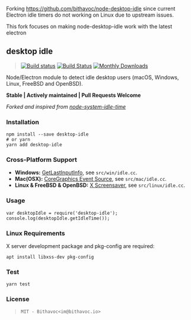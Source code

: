 Forking https://github.com/bithavoc/node-desktop-idle since current Electron idle timers do not working on Linux due to upstream issues.

This fork focuses on making node-desktop-idle work with the latest electron

## desktop idle
> [![Build status](https://ci.appveyor.com/api/projects/status/gwlnytjjw4ju3vs0?svg=true)](https://ci.appveyor.com/project/bithavoc/node-desktop-idle)
> [![Build Status](https://travis-ci.org/bithavoc/node-desktop-idle.svg?branch=master)](https://travis-ci.org/bithavoc/node-desktop-idle)
> [![Monthly Downloads](https://img.shields.io/npm/dm/desktop-idle.svg)](https://www.npmjs.com/package/desktop-idle)

Node/Electron module to detect idle desktop users (macOS, Windows, Linux, FreeBSD and OpenBSD).

**Stable | Actively maintained | Pull Requests Welcome**

_Forked and inspired from [node-system-idle-time](https://github.com/paulcbetts/node-system-idle-time)_

### Installation
```
npm install --save desktop-idle
# or yarn
yarn add desktop-idle
```

### Cross-Platform Support
* **Windows:** [GetLastInputInfo](https://msdn.microsoft.com/en-us/library/windows/desktop/ms646302(v=vs.85).aspx), see `src/win/idle.cc`.
* **Mac(OSX):** [CoreGraphics Event Source](https://developer.apple.com/documentation/coregraphics/1408790-cgeventsourcesecondssincelasteve), see `src/mac/idle.cc`.
* **Linux & FreeBSD & OpenBSD:** [X Screensaver](https://linux.die.net/man/3/xscreensaverqueryinfo), see `src/linux/idle.cc`.

### Usage
```
var desktopIdle = require('desktop-idle');
console.log(desktopIdle.getIdleTime());
```

### Linux Requirements

X server development package and pkg-config are required:

`apt install libxss-dev pkg-config`

### Test

```
yarn test
```

### License

> `MIT - Bithavoc<im@bithavoc.io>`
